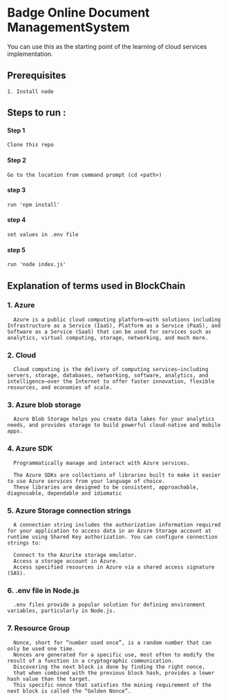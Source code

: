 # Badge Online Document ManagementSystem
You can use this as the starting point of the learning of cloud services implementation.
## Prerequisites
    1. Install node
## Steps to run :
  #### Step 1
    Clone this repo
  #### Step 2 
    Go to the location from command prompt (cd <path>)
  #### step 3 
    run 'npm install'
  #### step 4
    set values in .env file
  #### step 5 
    run 'node index.js' 
## Explanation of terms used in BlockChain
  ### 1. Azure 

      Azure is a public cloud computing platform—with solutions including Infrastructure as a Service (IaaS), Platform as a Service (PaaS), and Software as a Service (SaaS) that can be used for services such as analytics, virtual computing, storage, networking, and much more.

  ### 2. Cloud  
      Cloud computing is the delivery of computing services—including servers, storage, databases, networking, software, analytics, and intelligence—over the Internet to offer faster innovation, flexible resources, and economies of scale.

  ### 3. Azure blob storage
      Azure Blob Storage helps you create data lakes for your analytics needs, and provides storage to build powerful cloud-native and mobile apps.

  ### 4. Azure SDK
      Programmatically manage and interact with Azure services.

      The Azure SDKs are collections of libraries built to make it easier to use Azure services from your language of choice. 
      These libraries are designed to be consistent, approachable, diagnosable, dependable and idiomatic
       
  ### 5. Azure Storage connection strings
      A connection string includes the authorization information required for your application to access data in an Azure Storage account at runtime using Shared Key authorization. You can configure connection strings to:

      Connect to the Azurite storage emulator.
      Access a storage account in Azure.
      Access specified resources in Azure via a shared access signature (SAS).
    
  ### 6. .env file in Node.js
      .env files provide a popular solution for defining environment variables, particularly in Node.js. 

  ### 7. Resource Group
      Nonce, short for “number used once”, is a random number that can only be used one time. 
      Nonces are generated for a specific use, most often to modify the result of a function in a cryptographic communication. 
      Discovering the next block is done by finding the right nonce, 
      that when combined with the previous block hash, provides a lower hash value than the target.  
      This specific nonce that satisfies the mining requirement of the next block is called the “Golden Nonce”.
 